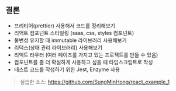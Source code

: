 ## 결론
- 프리티어(prettier) 사용해서 코드를 정리해보기
- 리액트 컴포넌트 스타일링 (saas, css, styles 컴포넌트)
- 불변성 유지할 때 immutable 라이브러리 사용해보기
- 리덕스(상태 관리 라이브러리) 사용해보기
- 리액트 라우터 (여러 페이즈를 가지고 있는 프로젝트를 만들 수 있음)
- 컴포넌트를 좀 더 확실하게 사용하고 싶을 때 타입스크립트로 작성
- 테스트 코드를 작성하기 위한 Jest, Enzyme 사용


> 실습한 소스: https://github.com/SungMinHong/react_example_1
